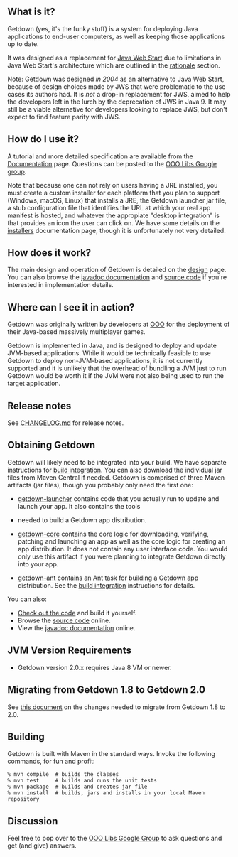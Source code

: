 ## What is it?

Getdown (yes, it's the funky stuff) is a system for deploying Java applications to end-user
computers, as well as keeping those applications up to date.

It was designed as a replacement
for [Java Web Start](https://docs.oracle.com/javase/8/docs/technotes/guides/javaws/)
due to limitations in Java Web Start's architecture which are outlined in the
[rationale](https://github.com/threerings/getdown/wiki/Rationale) section.

Note: Getdown was designed *in 2004* as an alternative to Java Web Start, because of design choices
made by JWS that were problematic to the use cases its authors had. It is _not_ a drop-in
replacement for JWS, aimed to help the developers left in the lurch by the deprecation of JWS in
Java 9. It may still be a viable alternative for developers looking to replace JWS, but don't
expect to find feature parity with JWS.

## How do I use it?

A tutorial and more detailed specification are available from the [Documentation] page. Questions
can be posted to the [OOO Libs Google group].

Note that because one can not rely on users having a JRE installed, you must create a custom
installer for each platform that you plan to support (Windows, macOS, Linux) that installs a JRE,
the Getdown launcher jar file, a stub configuration file that identifies the URL at which your real
app manifest is hosted, and whatever the appropiate "desktop integration" is that provides an icon
the user can click on. We have some details on the
[installers](https://github.com/threerings/getdown/wiki/Installers) documentation page, though it
is unfortunately not very detailed.

## How does it work?

The main design and operation of Getdown is detailed on the
[design](https://github.com/threerings/getdown/wiki/Design) page. You can also browse the
[javadoc documentation] and [source code] if you're interested in implementation details.

## Where can I see it in action?

Getdown was originally written by developers at [OOO] for the deployment of their Java-based
massively multiplayer games.

Getdown is implemented in Java, and is designed to deploy and update JVM-based applications. While
it would be technically feasible to use Getdown to deploy non-JVM-based applications, it is not
currently supported and it is unlikely that the overhead of bundling a JVM just to run Getdown
would be worth it if the JVM were not also being used to run the target application.

## Release notes

See [CHANGELOG.md](CHANGELOG.md) for release notes.

## Obtaining Getdown

Getdown will likely need to be integrated into your build. We have separate instructions for
[build integration]. You can also download the individual jar files from Maven Central if needed.
Getdown is comprised of three Maven artifacts (jar files), though you probably only need the first
one:

* [getdown-launcher](https://repo1.maven.org/maven2/com/bekoenig/getdown/getdown-launcher)
  contains code that you actually run to update and launch your app. It also contains the tools
* needed to build a Getdown app distribution.

* [getdown-core](https://repo1.maven.org/maven2/com/bekoenig/getdown/getdown-core) contains the
  core logic for downloading, verifying, patching and launching an app as well as the core logic
  for creating an app distribution. It does not contain any user interface code. You would only
  use this artifact if you were planning to integrate Getdown directly into your app.

* [getdown-ant](http://repo2.maven.org/maven2/com/bekoenig/getdown/getdown-ant) contains an Ant
  task for building a Getdown app distribution. See the [build integration] instructions for
  details.

You can also:

* [Check out the code](https://github.com/bekoenig/getdown) and build it yourself.
* Browse the [source code] online.
* View the [javadoc documentation] online.

## JVM Version Requirements

* Getdown version 2.0.x requires Java 8 VM or newer.

## Migrating from Getdown 1.8 to Getdown 2.0

See [this document](https://github.com/bekoenig/getdown/wiki/Migrating-from-1.8-to-2.0) on the
changes needed to migrate from Getdown 1.8 to 2.0.

## Building

Getdown is built with Maven in the standard ways. Invoke the following commands, for fun and
profit:

```
% mvn compile  # builds the classes
% mvn test     # builds and runs the unit tests
% mvn package  # builds and creates jar file
% mvn install  # builds, jars and installs in your local Maven repository
```

## Discussion

Feel free to pop over to the [OOO Libs Google Group] to ask questions and get (and give) answers.

[Documentation]: https://github.com/threerings/getdown/wiki
[OOO Libs Google group]: http://groups.google.com/group/ooo-libs
[source code]: https://github.com/bekoenig/getdown/tree/master/src/main/java/com/threerings/getdown/launcher
[javadoc documentation]: https://threerings.github.com/getdown/apidocs/
[OOO]: https://en.wikipedia.org/wiki/Three_Rings_Design
[build integration]: https://github.com/threerings/getdown/wiki/Build-Integration
